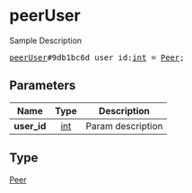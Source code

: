 # peerUser

Sample Description

<pre>
<a href="../constructor/peerUser.md">peerUser</a>#9db1bc6d user_id:<a href="../type/int.md">int</a> = <a href="../type/Peer.md">Peer</a>;
</pre>

## Parameters

| Name | Type | Description |
|------|:----:|-------------|
| **user_id** | [int](../type/int.md) | Param description |

## Type

[Peer](../type/Peer.md)
